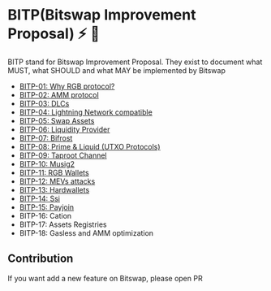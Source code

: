 # BITP(Bitswap Improvement Proposal) ⚡ 💱

BITP stand for Bitswap Improvement Proposal. They exist to document what MUST, what SHOULD and what MAY be implemented by Bitswap

- [BITP-01: Why RGB protocol?](https://github.com/BitSwap-BiFi/BITP/blob/main/BITP/BITP-01.md)
- [BITP-02: AMM protocol](https://github.com/BitSwap-BiFi/BITP/blob/main/BITP/BITP-02.md)
- [BITP-03: DLCs](https://github.com/BitSwap-BiFi/BITP/blob/main/BITP/BITP-03.md)
- [BITP-04: Lightning Network compatible](https://github.com/BitSwap-BiFi/BITP/blob/main/BITP/BITP-04.md)
- [BITP-05: Swap Assets](https://github.com/BitSwap-BiFi/BITP/blob/main/BITP/BITP-05.md)
- [BITP-06: Liquidity Provider](https://github.com/BitSwap-BiFi/BITP/blob/main/BITP/BITP-06.md)
- [BITP-07: Bifrost](https://github.com/BitSwap-BiFi/BITP/blob/main/BITP/BITP-07.md)
- [BITP-08: Prime & Liquid (UTXO Protocols)](https://github.com/BitSwap-BiFi/BITP/blob/main/BITP/BITP-08.md)
- [BITP-09: Taproot Channel](https://github.com/BitSwap-BiFi/BITP/blob/main/BITP/BITP-09.md)
- [BITP-10: Musig2](https://github.com/BitSwap-BiFi/BITP/blob/main/BITP/BITP-10.md)
- [BITP-11: RGB Wallets](https://github.com/BitSwap-BiFi/BITP/blob/main/BITP/BITP-11.md)
- [BITP-12: MEVs attacks](https://github.com/BitSwap-BiFi/BITP/blob/main/BITP/BITP-12.md)
- [BITP-13: Hardwallets](https://github.com/BitSwap-BiFi/BITP/blob/main/BITP/BITP-13.md)
- [BITP-14: Ssi](https://github.com/BitSwap-BiFi/BITP/blob/main/BITP/BITP-14.md)
- [BITP-15: Payjoin](https://github.com/BitSwap-BiFi/BITP/blob/main/BITP/BITP-15.md)
- BITP-16: Cation
- BITP-17: Assets Registries
- BITP-18: Gasless and AMM optimization 

## Contribution

If you want add a new feature on Bitswap, please open PR
